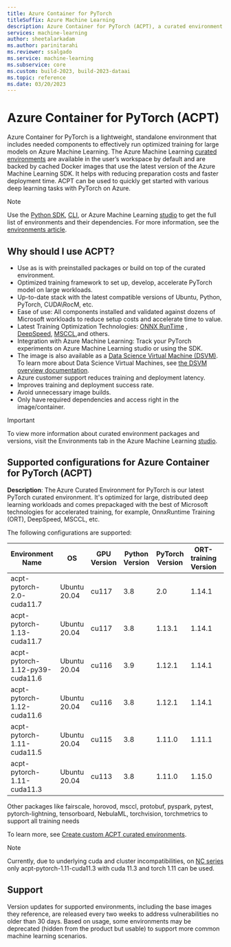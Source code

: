 ```yaml
---
title: Azure Container for PyTorch
titleSuffix: Azure Machine Learning
description: Azure Container for PyTorch (ACPT), a curated environment that includes the best of Microsoft technologies for training with PyTorch on Azure.
services: machine-learning
author: sheetalarkadam
ms.author: parinitarahi
ms.reviewer: ssalgado
ms.service: machine-learning
ms.subservice: core
ms.custom: build-2023, build-2023-dataai
ms.topic: reference
ms.date: 03/20/2023
---
```


# Azure Container for PyTorch (ACPT)

Azure Container for PyTorch is a lightweight, standalone environment that includes needed components to effectively run optimized training for large models on Azure Machine Learning. The Azure Machine Learning [curated environments](resource-curated-environments.md) are available in the user’s workspace by default and are backed by cached Docker images that use the latest version of the Azure Machine Learning SDK. It helps with reducing preparation costs and faster deployment time. ACPT can be used to quickly get started with various deep learning tasks with PyTorch on Azure.

> [!NOTE]
> Use the [Python SDK](how-to-use-environments.md), [CLI](/cli/azure/ml/environment#az-ml-environment-list), or Azure Machine Learning [studio](how-to-manage-environments-in-studio.md) to get the full list of environments and their dependencies. For more information, see the [environments article](how-to-use-environments.md#use-a-curated-environment).

## Why should I use ACPT?

* Use as is with preinstalled packages or build on top of the curated environment.
* Optimized training framework to set up, develop, accelerate PyTorch model on large workloads.
* Up-to-date stack with the latest compatible versions of Ubuntu, Python, PyTorch, CUDA\RocM, etc.
* Ease of use: All components installed and validated against dozens of Microsoft workloads to reduce setup costs and accelerate time to value.
* Latest Training Optimization Technologies: [ONNX RunTime](https://onnxruntime.ai/) , [DeepSpeed](https://www.deepspeed.ai/),  [MSCCL](https://github.com/microsoft/msccl),and others.
* Integration with Azure Machine Learning: Track your PyTorch experiments on Azure Machine Learning studio or using the SDK.
* The image is also available as a [Data Science Virtual Machine (DSVM)](https://azure.microsoft.com/products/virtual-machines/data-science-virtual-machines/). To learn more about Data Science Virtual Machines, see [the DSVM overview documentation](data-science-virtual-machine/overview.md).
* Azure customer support reduces training and deployment latency.
* Improves training and deployment success rate.
* Avoid unnecessary image builds.
* Only have required dependencies and access right in the image/container.

>[!IMPORTANT]
> To view more information about curated environment packages and versions, visit the Environments tab in the Azure Machine Learning [studio](./how-to-manage-environments-in-studio.md).

## Supported configurations for Azure Container for PyTorch (ACPT)

**Description**: The Azure Curated Environment for PyTorch is our latest PyTorch curated environment. It's optimized for large, distributed deep learning workloads and comes prepackaged with the best of Microsoft technologies for accelerated training, for example, OnnxRuntime Training (ORT), DeepSpeed, MSCCL, etc.

The following configurations are supported:

| Environment Name | OS | GPU Version| Python Version | PyTorch Version | ORT-training Version | DeepSpeed Version | torch-ort Version |
| --- | --- | --- | --- | --- | --- | --- | --- |
|acpt-pytorch-2.0-cuda11.7|Ubuntu 20.04|cu117|3.8|2.0|1.14.1|0.8.2 |0.14.0|
|acpt-pytorch-1.13-cuda11.7|Ubuntu 20.04|cu117|3.8|1.13.1|1.14.1|0.8.2|1.14.0|
|acpt-pytorch-1.12-py39-cuda11.6|Ubuntu 20.04|cu116|3.9|1.12.1|1.14.1|0.8.2|1.14.0|
|acpt-pytorch-1.12-cuda11.6|Ubuntu 20.04|cu116|3.8|1.12.1|1.14.1|0.8.2|1.14.0|
|acpt-pytorch-1.11-cuda11.5|Ubuntu 20.04|cu115|3.8|1.11.0|1.11.1|0.7.3|1.11.0|
|acpt-pytorch-1.11-cuda11.3|Ubuntu 20.04|cu113|3.8|1.11.0|1.15.0|0.9.5|1.14.0|

Other packages like fairscale, horovod, msccl, protobuf, pyspark, pytest, pytorch-lightning, tensorboard, NebulaML, torchvision, torchmetrics to support all training needs

To learn more, see [Create custom ACPT curated environments](how-to-azure-container-for-pytorch-environment.md).

> [!NOTE]
> Currently, due to underlying cuda and cluster incompatibilities, on [NC series](../virtual-machines/nc-series.md) only acpt-pytorch-1.11-cuda11.3 with cuda 11.3 and torch 1.11 can be used.

## Support

Version updates for supported environments, including the base images they reference, are released every two weeks to address vulnerabilities no older than 30 days. Based on usage, some environments may be deprecated (hidden from the product but usable) to support more common machine learning scenarios.

